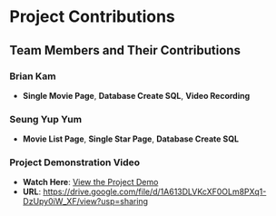 # Project Contributions

## Team Members and Their Contributions

### Brian Kam
- **Single Movie Page**, **Database Create SQL**, **Video Recording**
### Seung Yup Yum
- **Movie List Page**, **Single Star Page**, **Database Create SQL**

### Project Demonstration Video
- **Watch Here**: [View the Project Demo](https://drive.google.com/file/d/1A613DLVKcXF0OLm8PXq1-DzUpy0iW_XF/view?usp=sharing)
- **URL**: https://drive.google.com/file/d/1A613DLVKcXF0OLm8PXq1-DzUpy0iW_XF/view?usp=sharing
